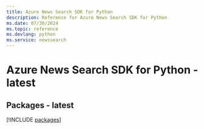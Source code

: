 ```yaml
---
title: Azure News Search SDK for Python
description: Reference for Azure News Search SDK for Python
ms.date: 07/30/2024
ms.topic: reference
ms.devlang: python
ms.service: newssearch
---
```

# Azure News Search SDK for Python - latest
## Packages - latest
[!INCLUDE [packages](news-search-index.md)]